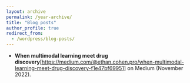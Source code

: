 ```yaml
---
layout: archive
permalink: /year-archive/
title: "Blog posts"
author_profile: true
redirect_from:
  - /wordpress/blog-posts/
---
```




- **When multimodal learning meet drug discovery**[https://medium.com/@ethan.cohen.pro/when-multimodal-learning-meet-drug-discovery-f1e47bf69951] on Medium (November 2022).
